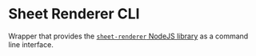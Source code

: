 # Sheet Renderer CLI

Wrapper that provides the [`sheet-renderer` NodeJS library](../sheet-renderer/README.md) as a command line interface.
